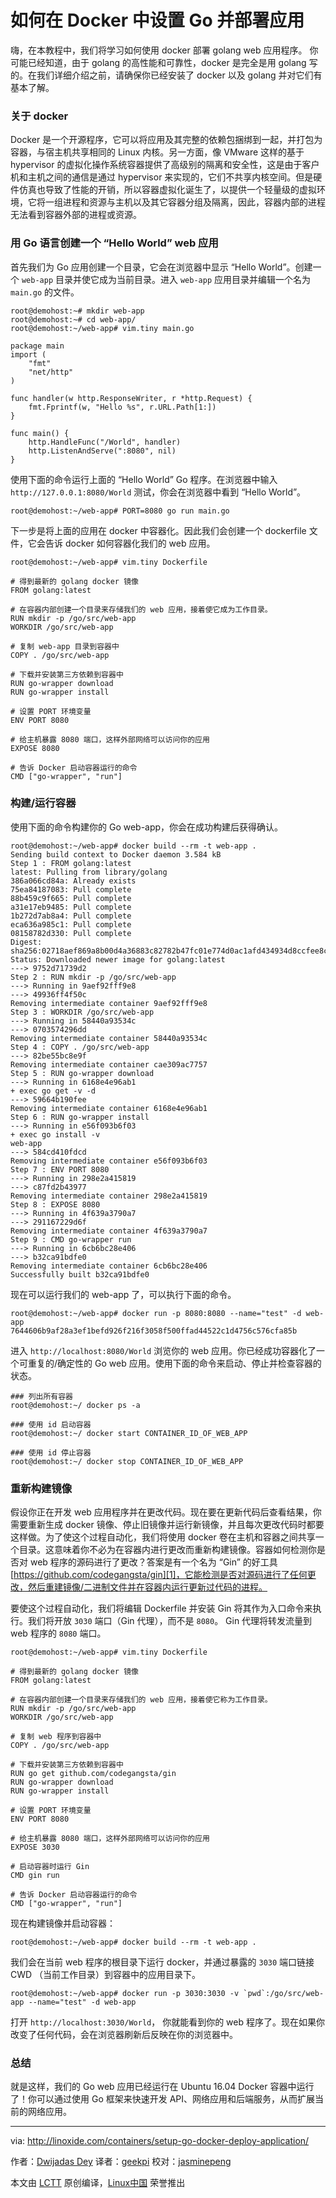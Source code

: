 如何在 Docker 中设置 Go 并部署应用
============================================================

嗨，在本教程中，我们将学习如何使用 docker 部署 golang web 应用程序。 你可能已经知道，由于 golang 的高性能和可靠性，docker 是完全是用 golang 写的。在我们详细介绍之前，请确保你已经安装了 docker 以及 golang 并对它们有基本了解。

###  关于 docker

Docker 是一个开源程序，它可以将应用及其完整的依赖包捆绑到一起，并打包为容器，与宿主机共享相同的 Linux 内核。另一方面，像 VMware 这样的基于 hypervisor 的虚拟化操作系统容器提供了高级别的隔离和安全性，这是由于客户机和主机之间的通信是通过 hypervisor 来实现的，它们不共享内核空间。但是硬件仿真也导致了性能的开销，所以容器虚拟化诞生了，以提供一个轻量级的虚拟环境，它将一组进程和资源与主机以及其它容器分组及隔离，因此，容器内部的进程无法看到容器外部的进程或资源。

### 用 Go 语言创建一个 “Hello World” web 应用

首先我们为 Go 应用创建一个目录，它会在浏览器中显示 “Hello World”。创建一个 `web-app` 目录并使它成为当前目录。进入 `web-app` 应用目录并编辑一个名为 `main.go` 的文件。

```
root@demohost:~# mkdir web-app
root@demohost:~# cd web-app/
root@demohost:~/web-app# vim.tiny main.go

package main
import (
    "fmt"
    "net/http"
)

func handler(w http.ResponseWriter, r *http.Request) {
    fmt.Fprintf(w, "Hello %s", r.URL.Path[1:])
}

func main() {
    http.HandleFunc("/World", handler)
    http.ListenAndServe(":8080", nil)
}
```

使用下面的命令运行上面的 “Hello World” Go 程序。在浏览器中输入 `http://127.0.0.1:8080/World` 测试，你会在浏览器中看到 “Hello World”。

```
root@demohost:~/web-app# PORT=8080 go run main.go
```

下一步是将上面的应用在 docker 中容器化。因此我们会创建一个 dockerfile 文件，它会告诉 docker 如何容器化我们的 web 应用。

```
root@demohost:~/web-app# vim.tiny Dockerfile

# 得到最新的 golang docker 镜像
FROM golang:latest

# 在容器内部创建一个目录来存储我们的 web 应用，接着使它成为工作目录。
RUN mkdir -p /go/src/web-app
WORKDIR /go/src/web-app

# 复制 web-app 目录到容器中
COPY . /go/src/web-app

# 下载并安装第三方依赖到容器中
RUN go-wrapper download
RUN go-wrapper install

# 设置 PORT 环境变量
ENV PORT 8080

# 给主机暴露 8080 端口，这样外部网络可以访问你的应用
EXPOSE 8080

# 告诉 Docker 启动容器运行的命令
CMD ["go-wrapper", "run"]
```

### 构建/运行容器

使用下面的命令构建你的 Go web-app，你会在成功构建后获得确认。

```
root@demohost:~/web-app# docker build --rm -t web-app .
Sending build context to Docker daemon 3.584 kB
Step 1 : FROM golang:latest
latest: Pulling from library/golang
386a066cd84a: Already exists
75ea84187083: Pull complete
88b459c9f665: Pull complete
a31e17eb9485: Pull complete
1b272d7ab8a4: Pull complete
eca636a985c1: Pull complete
08158782d330: Pull complete
Digest: sha256:02718aef869a8b00d4a36883c82782b47fc01e774d0ac1afd434934d8ccfee8c
Status: Downloaded newer image for golang:latest
---> 9752d71739d2
Step 2 : RUN mkdir -p /go/src/web-app
---> Running in 9aef92fff9e8
---> 49936ff4f50c
Removing intermediate container 9aef92fff9e8
Step 3 : WORKDIR /go/src/web-app
---> Running in 58440a93534c
---> 0703574296dd
Removing intermediate container 58440a93534c
Step 4 : COPY . /go/src/web-app
---> 82be55bc8e9f
Removing intermediate container cae309ac7757
Step 5 : RUN go-wrapper download
---> Running in 6168e4e96ab1
+ exec go get -v -d
---> 59664b190fee
Removing intermediate container 6168e4e96ab1
Step 6 : RUN go-wrapper install
---> Running in e56f093b6f03
+ exec go install -v
web-app
---> 584cd410fdcd
Removing intermediate container e56f093b6f03
Step 7 : ENV PORT 8080
---> Running in 298e2a415819
---> c87fd2b43977
Removing intermediate container 298e2a415819
Step 8 : EXPOSE 8080
---> Running in 4f639a3790a7
---> 291167229d6f
Removing intermediate container 4f639a3790a7
Step 9 : CMD go-wrapper run
---> Running in 6cb6bc28e406
---> b32ca91bdfe0
Removing intermediate container 6cb6bc28e406
Successfully built b32ca91bdfe0
```

现在可以运行我们的 web-app 了，可以执行下面的命令。

```
root@demohost:~/web-app# docker run -p 8080:8080 --name="test" -d web-app
7644606b9af28a3ef1befd926f216f3058f500ffad44522c1d4756c576cfa85b
```

进入 `http://localhost:8080/World`  浏览你的 web 应用。你已经成功容器化了一个可重复的/确定性的 Go web 应用。使用下面的命令来启动、停止并检查容器的状态。

```
### 列出所有容器
root@demohost:~/ docker ps -a

### 使用 id 启动容器
root@demohost:~/ docker start CONTAINER_ID_OF_WEB_APP

### 使用 id 停止容器
root@demohost:~/ docker stop CONTAINER_ID_OF_WEB_APP
```

### 重新构建镜像

假设你正在开发 web 应用程序并在更改代码。现在要在更新代码后查看结果，你需要重新生成 docker 镜像、停止旧镜像并运行新镜像，并且每次更改代码时都要这样做。为了使这个过程自动化，我们将使用 docker 卷在主机和容器之间共享一个目录。这意味着你不必为在容器内进行更改而重新构建镜像。容器如何检测你是否对 web 程序的源码进行了更改？答案是有一个名为 “Gin” 的好工具 [https://github.com/codegangsta/gin][1]，它能检测是否对源码进行了任何更改，然后重建镜像/二进制文件并在容器内运行更新过代码的进程。

要使这个过程自动化，我们将编辑 Dockerfile 并安装 Gin 将其作为入口命令来执行。我们将开放 `3030` 端口（Gin 代理），而不是 `8080`。 Gin 代理将转发流量到  web 程序的 `8080` 端口。

```
root@demohost:~/web-app# vim.tiny Dockerfile

# 得到最新的 golang docker 镜像
FROM golang:latest

# 在容器内部创建一个目录来存储我们的 web 应用，接着使它称为工作目录。
RUN mkdir -p /go/src/web-app
WORKDIR /go/src/web-app

# 复制 web 程序到容器中
COPY . /go/src/web-app

# 下载并安装第三方依赖到容器中
RUN go get github.com/codegangsta/gin
RUN go-wrapper download
RUN go-wrapper install

# 设置 PORT 环境变量
ENV PORT 8080

# 给主机暴露 8080 端口，这样外部网络可以访问你的应用
EXPOSE 3030

# 启动容器时运行 Gin
CMD gin run

# 告诉 Docker 启动容器运行的命令
CMD ["go-wrapper", "run"]
```

现在构建镜像并启动容器：

```
root@demohost:~/web-app# docker build --rm -t web-app .
```

我们会在当前 web 程序的根目录下运行 docker，并通过暴露的 `3030` 端口链接 CWD （当前工作目录）到容器中的应用目录下。

```
root@demohost:~/web-app# docker run -p 3030:3030 -v `pwd`:/go/src/web-app --name="test" -d web-app
````

打开 `http://localhost:3030/World`， 你就能看到你的 web 程序了。现在如果你改变了任何代码，会在浏览器刷新后反映在你的浏览器中。

### 总结

就是这样，我们的 Go web 应用已经运行在 Ubuntu 16.04 Docker 容器中运行了！你可以通过使用 Go 框架来快速开发 API、网络应用和后端服务，从而扩展当前的网络应用。

--------------------------------------------------------------------------------

via: http://linoxide.com/containers/setup-go-docker-deploy-application/

作者：[Dwijadas Dey][a]
译者：[geekpi](https://github.com/geekpi)
校对：[jasminepeng](https://github.com/jasminepeng)

本文由 [LCTT](https://github.com/LCTT/TranslateProject) 原创编译，[Linux中国](https://linux.cn/) 荣誉推出

[a]:http://linoxide.com/author/dwijadasd/
[1]:https://github.com/codegangsta/gin

